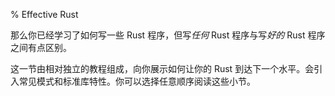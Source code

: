 % Effective Rust

那么你已经学习了如何写一些 Rust 程序，但写*任何* Rust 程序与写*好的* Rust 程序之间有点区别。

这一节由相对独立的教程组成，向你展示如何让你的 Rust 到达下一个水平。会引入常见模式和标准库特性。你可以选择任意顺序阅读这些小节。

